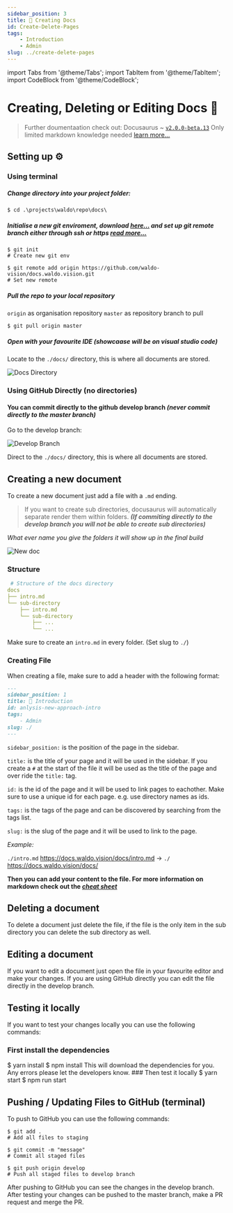 ```yaml
---
sidebar_position: 3
title: 📄 Creating Docs
id: Create-Delete-Pages
tags:
    - Introduction
    - Admin
slug: ../create-delete-pages
---
```

import Tabs from '@theme/Tabs';
import TabItem from '@theme/TabItem';
import CodeBlock from '@theme/CodeBlock';

# Creating, Deleting or Editing Docs 📄
> Further doumentaation check out: Docusaurus ~ [`v2.0.0-beta.13`](https://docusaurus.io/docs) 
>  Only limited markdown knowledge needed [learn more...](https://www.markdownguide.org/cheat-sheet/)

## Setting up ⚙️

###  Using terminal
##### Change directory into your project folder:
```shell
$ cd .\projects\waldo\repo\docs\
```
##### Initialise a new git enviroment, download [here...](https://git-scm.com/download/) and set up git remote branch either through ssh or https [read more...](https://docs.github.com/en/get-started/getting-started-with-git/managing-remote-repositories)
```shell
$ git init
# Create new git env

$ git remote add origin https://github.com/waldo-vision/docs.waldo.vision.git
# Set new remote
```

##### Pull the repo to your local repository 
`origin` as organisation repository
`master` as repository branch to pull
```shell
$ git pull origin master
```
##### Open with your favourite IDE *(showcaase will be on visual studio code)*
Locate to the `./docs/` directory, this is where all documents are stored.

![Docs Directory](https://i.ibb.co/YQzDpDT/image.png)

### Using GitHub Directly (no directories)
#### You can commit directly to the github develop branch *(never commit directly to the master branch)*
Go to the develop branch:

![Develop Branch](https://i.ibb.co/Lh56DpQ/image.png)

Direct to the `./docs/` directory, this is where all documents are stored.

## Creating a new document

To create a new document just add a file with a `.md` ending.
>If you want to create sub directories, docusaurus will automatically separate render them within folders. ***(If commiting directly to the develop branch you will not be able to create sub directories)***

*What ever name you give the folders it will show up in the final build*

![New doc](https://i.ibb.co/yBBcw0D/image.png)

### Structure
```yaml
 # Structure of the docs directory
docs
├── intro.md
└── sub-directory
    ├── intro.md
    └── sub-directory
        ├── ...
        └── ...
```

Make sure to create an `intro.md` in every folder. (Set slug to `./`)

### Creating File
When creating a file, make sure to add a header with the following format:
```markdown 
---
sidebar_position: 1      
title: 👋 Introduction      
id: anlysis-new-approach-intro       
tags:
    - Admin
slug: ./
---
```
`sidebar_position:` is the position of the page in the sidebar.

`title:` is the title of your page and it will be used in the sidebar. If you create a `#` at the start of the file it will be used as the title of the page and over ride the `title:` tag.

`id:` is the id of the page and it will be used to link pages to eachother. Make sure to use a unique id for each page. e.g. use directory names as ids.

`tags:` is the tags of the page and can be discovered by searching from the tags list.

`slug:` is the slug of the page and it will be used to link to the page. 

*Example:*

`./intro.md` https://docs.waldo.vision/docs/intro.md -> `./` https://docs.waldo.vision/docs/


**Then you can add your content to the file. For more information on markdown check out the *[cheat sheet](https://www.markdownguide.org/cheat-sheet/)***

## Deleting a document
To delete a document just delete the file, if the file is the only item in the sub directory you can delete the sub directory as well.

## Editing a document
If you want to edit a document just open the file in your favourite editor and make your changes.
If you are using GitHub directly you can edit the file directly in the develop branch.

## Testing it locally
If you want to test your changes locally you can use the following commands:
### First install the dependencies
<Tabs>
  <TabItem value="yarn" label="Installing dependencies with yarn" default>
    <CodeBlock language="bash">
      $ yarn install
    </CodeBlock>
  </TabItem>
  <TabItem value="npm" label="Installing dependencies with npm">
    <CodeBlock language="bash">
      $ npm install
    </CodeBlock>
  </TabItem>
</Tabs>
This will download the dependencies for you. Any errors please let the developers know.
### Then test it locally
<Tabs>
  <TabItem value="yarn" label="Testing locally with yarn" default>
    <CodeBlock language="bash">
      $ yarn start
    </CodeBlock>
  </TabItem>
  <TabItem value="npm" label="Testing locally with npm">
    <CodeBlock language="bash">
      $ npm run start
    </CodeBlock>
  </TabItem>
</Tabs>


## Pushing / Updating Files to GitHub (terminal)
To push to GitHub you can use the following commands:
```shell
$ git add .
# Add all files to staging

$ git commit -m "message"
# Commit all staged files

$ git push origin develop
# Push all staged files to develop branch
```
After pushing to GitHub you can see the changes in the develop branch. After testing your changes can be pushed to the master branch, make a PR request and merge the PR.
